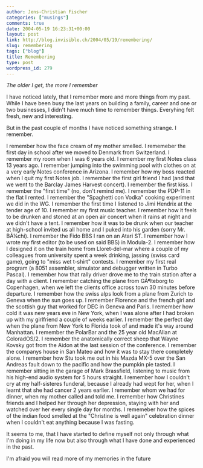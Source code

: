 ```yaml
---
author: Jens-Christian Fischer
categories: ["musings"]
comments: true
date: 2004-05-19 16:23:31+00:00
layout: post
link: http://blog.invisible.ch/2004/05/19/remembering/
slug: remembering
tags: ["blog"]
title: Remembering
type: post
wordpress_id: 279
---
```


_The older I get, the more I remember_

I have noticed lately, that I remember more and more things from my past. While I have been busy the last years on building a family, career and one or two businesses, I didn't have much time to remember things. Everyhing felt fresh, new and interesting.

But in the past couple of months I have noticed something strange. I remember.

I remember how the face cream of my mother smelled. I rememeber the first day in school after we moved to Denmark from Switzerland. I remember my room when I was 6 years old. I remember my first Notes class 13 years ago. I remember jumping into the swimming pool with clothes on at a very early Notes conference in Arizona. I remember how my boss reacted when I quit my first Notes job. I remember the first girl friend I had (and that we went to the Barclay James Harvest concert). I remember the first kiss. I remember the "first time" (no, don't remind me). I remember the PDP-11 in the flat I rented. I remember the "Spaghetti con Vodka" cooking experiment we did in the WG. I remember the first time I listened to Jimi Hendrix at the tender age of 10. I remember my first music teacher. I remember how it feels to be drunken and stoned at an open air concert when it rains at night and we didn't have a tent. I remember how it was to be drunk when our teacher at high-school invited us all home and I puked into his garden (sorry Mr. BÃ¼chi). I remember the Fido BBS I ran on an Atari ST. I remember how I wrote my first editor (to be used on said BBS) in Modula-2. I remember how I designed it on the train home from Lloret-del-mar where a couple of my colleagues from university spent a week drinking, jassing (swiss card game), going to "miss wet t-shirt" contests. I remember my first real program (a 8051 assembler, simulator and debugger written in Turbo Pascal). I remember how that rally driver drove me to the train station after a day with a client. I remember catching the plane from GÃ¶teborg to Copenhagen, when we left the clients office across town 30 minutes before departure. I remember how the swiss alps look from a plane from Zurich to Geneva when the sun goes up. I remember Florence and the french girl and the scottish guy that worked for DEC in Geneva and Paris. I remember how cold it was new years eve in New York, when I was alone after I had broken up with my girlfriend a couple of weeks earlier.  I remember the perfect day when the plane from New York to Florida took of and made it's way around Manhattan. I remember the PolarBar and the 25 year old MacAllan at ColoradOS/2. I remember the anatomically correct sheep that Wayne Kovsky got from the Aidon at the last session of the conference. I remember the companys house in San Mateo and how it was to stay there completely alone. I remember how Stu took me out in his Mazda MX-5 over the San Andreas fault down to the pacific and how the pumpkin pie tasted. I remember sitting in the garage of Mark Brassfield, listening to music from his high-end audio system for 5 hours straight. I remember how I couldn't cry at my half-sisteres funderal, because I already had wept for her, when I learnt that she had cancer 2 years earlier. I remember whom we had for dinner, when my mother called and told me. I remember how Christines friends and I helped her through her depression, staying with her and watched over her every single day for months. I rememeber how the spices of the indian food smelled at the "Christine is well again" celebration dinner when I couldn't eat anything because I was fasting.

It seems to me, that I have started to define myself not only through what I'm doing in my life now but also through what I have done and experienced in the past.

I'm afraid you will read more of my memories in the future
